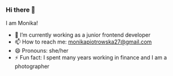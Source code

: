 ### Hi there 👋

I am Monika!  

- 🔭 I’m currently working as a junior frontend developer
- 📫 How to reach me: monikapiotrowska27@gmail.com
- 😄 Pronouns: she/her
- ⚡ Fun fact: I spent many years working in finance and I am a photographer

